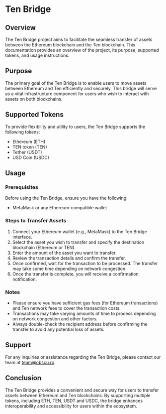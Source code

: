 # Ten Bridge

## Overview

The Ten Bridge project aims to facilitate the seamless transfer of assets between the Ethereum blockchain and the Ten blockchain. This documentation provides an overview of the project, its purpose, supported tokens, and usage instructions.

## Purpose

The primary goal of the Ten Bridge is to enable users to move assets between Ethereum and Ten efficiently and securely. This bridge will serve as a vital infrastructure component for users who wish to interact with assets on both blockchains.

## Supported Tokens

To provide flexibility and utility to users, the Ten Bridge supports the following tokens:
- Ethereum (ETH)
- TEN token (TEN)
- Tether (USDT)
- USD Coin (USDC)

## Usage

### Prerequisites

Before using the Ten Bridge, ensure you have the following:
- MetaMask or any Ethereum-compatible wallet

### Steps to Transfer Assets

1. Connect your Ethereum wallet (e.g., MetaMask) to the Ten Bridge interface.
2. Select the asset you wish to transfer and specify the destination blockchain (Ethereum or TEN).
3. Enter the amount of the asset you want to transfer.
4. Review the transaction details and confirm the transfer.
5. Once confirmed, wait for the transaction to be processed. The transfer may take some time depending on network congestion.
6. Once the transfer is complete, you will receive a confirmation notification.

### Notes

- Please ensure you have sufficient gas fees (for Ethereum transactions) and Ten network fees to cover the transaction costs.
- Transactions may take varying amounts of time to process depending on network congestion and other factors.
- Always double-check the recipient address before confirming the transfer to avoid any potential loss of assets.

## Support

For any inquiries or assistance regarding the Ten Bridge, please contact our team at [team@obscu.ro](mailto:team@obscu.ro).

## Conclusion

The Ten Bridge provides a convenient and secure way for users to transfer assets between Ethereum and Ten blockchains. By supporting multiple tokens, including ETH, TEN, USDT and USDC, the bridge enhances interoperability and accessibility for users within the ecosystem.

